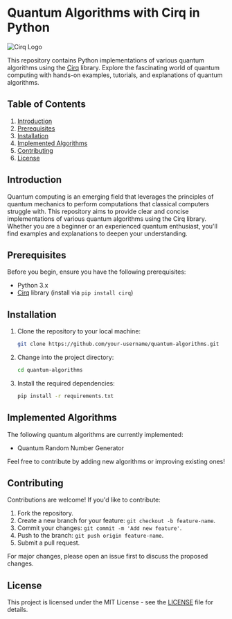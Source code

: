# Quantum Algorithms with Cirq in Python

![Cirq Logo](https://github.com/quantumlib/Cirq/raw/main/docs/Cirq_logo_color.png)

This repository contains Python implementations of various quantum algorithms using the [Cirq](https://quantumai.google/cirq) library. Explore the fascinating world of quantum computing with hands-on examples, tutorials, and explanations of quantum algorithms.

## Table of Contents

1. [Introduction](#introduction)
2. [Prerequisites](#prerequisites)
3. [Installation](#installation)
4. [Implemented Algorithms](#implemented-algorithms)
5. [Contributing](#contributing)
6. [License](#license)

## Introduction

Quantum computing is an emerging field that leverages the principles of quantum mechanics to perform computations that classical computers struggle with. This repository aims to provide clear and concise implementations of various quantum algorithms using the Cirq library. Whether you are a beginner or an experienced quantum enthusiast, you'll find examples and explanations to deepen your understanding.

## Prerequisites

Before you begin, ensure you have the following prerequisites:

- Python 3.x
- [Cirq](https://quantumai.google/cirq) library (install via `pip install cirq`)

## Installation

1. Clone the repository to your local machine:

   ```bash
   git clone https://github.com/your-username/quantum-algorithms.git
   ```

2. Change into the project directory:

   ```bash
   cd quantum-algorithms
   ```

3. Install the required dependencies:

   ```bash
   pip install -r requirements.txt
   ```

## Implemented Algorithms

The following quantum algorithms are currently implemented:

- Quantum Random Number Generator

Feel free to contribute by adding new algorithms or improving existing ones!

## Contributing

Contributions are welcome! If you'd like to contribute:

1. Fork the repository.
2. Create a new branch for your feature: `git checkout -b feature-name`.
3. Commit your changes: `git commit -m 'Add new feature'`.
4. Push to the branch: `git push origin feature-name`.
5. Submit a pull request.

For major changes, please open an issue first to discuss the proposed changes.

## License

This project is licensed under the MIT License - see the [LICENSE](LICENSE) file for details.